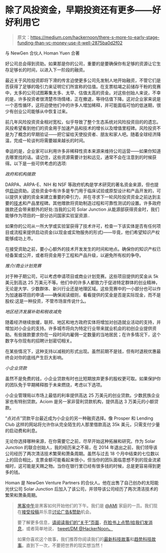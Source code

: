 # 除了风投资金，早期投资还有更多——好好利用它

> 原文：<https://medium.com/hackernoon/there-s-more-to-early-stage-funding-than-vc-money-use-it-well-2875ba0d2f02>

与 NewGen 合伙人 Homan Yuen 合著

好公司总会得到资助。如果那是你的公司，重要的是要确保你有足够的资源让它生存足够长的时间，以进入下一阶段的融资。

最近关于风险投资即将下滑的传言迫使更多公司先发制人地开始融资，不管它们是否获得了足够的吸引力来证明它们所宣称的估值。在支票枯竭之前储存干粉的竞赛中，太多的公司试图筹集太多、太早、估值太高的资金。对这些创始人来说，不幸的是，许多投资者很清楚市场情绪，正在撤退，等待估值下降。这对企业家来说是一个恶性循环，这将迫使他们中的许多人增加稀释，并可能面临可怕的低迷期，很少有创业公司能够从中恢复过来。

前几年风险投资资金相对宽松，似乎导致了整个生态系统对风险投资目的的遗忘。风投希望看到他们的资金用于加速产品和技术的增长以及增值里程碑。风险投资不是为了概念的早期验证——把它留给天使投资者、朋友和家人吧。随着全球经济降温，完成一轮谈判将需要越来越长的时间。

幸运的是，企业家可以利用许多非稀释性资本来源来维持公司运营——如果你知道去哪里找的话。请记住，这些资源需要计划和远见，通常不会在注意到的时候获得。以下是一些可供考虑的选项:

*政府和机构拨款*

DARPA、ARPA-E、NIH 和 NSF 等政府机构是学术研究的著名资金来源，但也提供[启动](https://hackernoon.com/tagged/startup)资助。这些资金中有许多是专门用于临床试验或原型设计和产品开发的，可以提供关键的资金来建立重要的牵引力，并在寻求下一轮风险投资资金之前达到主要的[技术](https://hackernoon.com/tagged/technology)和产品里程碑。其他赠款将资助制造过程和可靠性测试的设置。许多政府拨款还会带来额外的好处:当我的公司 Solar Junction 从能源部获得资金时，我们能够作为项目的一部分访问国家实验室资源..

如果你的公司从一所大学或实验室获得了技术许可，检查一下该实体是否有任何项目或流程来提供启动资金(以现金或实物服务的形式)——毕竟，他们希望知识产权能够成功上市。

在接受资助之前，要小心额外的技术开发发生的时间和地点。确保你的知识产权已经备案或公开，或者将资金用于工程和产品升级，以避免所有权的争夺。

*推介/商业计划竞赛*

对于种子期公司，可以考虑申请项目或商业计划竞赛。这些项目提供的奖金从 5k 美元到高达 25 万美元不等。他们中的许多人都致力于促进特定群体的创业精神，无论是大学、少数群体、新兴行业还是地理区域。这些竞赛中的一小部分也可以作为加速器项目的申请——确保阅读细则，看看提供的奖金是否是实际现金，而不是股权:这是一种投资，不管市场宣传说什么。

*地区经济发展补助和税收减免*

随着经济继续放缓，联邦、地区和地方政府实体将增加对创造就业活动的支持，并增加对小企业的支持。许多城市将向为特定行业带来就业机会的初创企业提供资助。有些拨款要求你在一段时间内雇佣一定数量的当地居民；在许多情况下，这个数字与你现有的招聘计划密切相关。

在某些情况下，这种支持以减税的形式出现。虽然前期不是钱，但有时退税优惠最终会对你的底线产生巨大影响。

*小企业贷款*

虽然不是免费的钱，小企业贷款有时也比短期放弃更多的股权更可取。如果保护你的团队免于早期稀释胜于未来燃烧，考虑以下选项。

小企业管理局以市场上最低的利率提供高达 25 万美元的创业贷款。少数民族企业家也有特别贷款。Aciom 是另一家非营利贷款机构，提供高达 3 万美元的小额贷款。

“点对点”贷款平台最近成为小企业的另一种融资选择。像 Prosper 和 Lending Club 这样的网站将允许你从完全陌生的人那里借款高达 35k 美元，只需支付少量的启动费和利息。

无论你选择哪种来源，在你需要它之前，尽早开始这种拓展和研究。作为 Solar Junction 的联合创始人，我的经历来之不易，在 2014 年退出之前，我们领导该公司经历了两次清洁技术繁荣和萧条周期。虽然与过去 18 个月中结束的七位数以上的回合相比，支票金额可能看起来很小，但当你的团队面临意想不到的现金流紧缩时，这可能是天赐之物。当你在银行里已经有很多钱的时候，总是更容易得到更多的钱。

Homan 是 NewGen Venture Partners 的合伙人。他在出售了自己创办的太阳能光伏公司 Solar Junction 后加入了该公司，并领导该公司经历了两次清洁技术的繁荣和萧条周期。

> [黑客中午](http://bit.ly/Hackernoon)是黑客如何开始他们的下午。我们是 [@AMI](http://bit.ly/atAMIatAMI) 家庭的一员。我们现在[接受投稿](http://bit.ly/hackernoonsubmission)并乐意[讨论广告&赞助](mailto:partners@amipublications.com)机会。
> 
> 要了解更多信息，[请阅读我们的“关于”页面](https://goo.gl/4ofytp)，[在脸书上点赞/给我们发消息](http://bit.ly/HackernoonFB)，或者简单地说， [tweet/DM @HackerNoon。](https://goo.gl/k7XYbx)
> 
> 如果你喜欢这个故事，我们推荐你阅读我们的[最新科技故事](http://bit.ly/hackernoonlatestt)和[趋势科技故事](https://hackernoon.com/trending)。直到下一次，不要把世界的现实想当然！